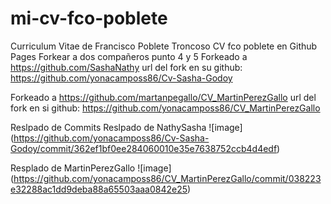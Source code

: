 # mi-cv-fco-poblete
Curriculum Vitae de Francisco Poblete Troncoso
CV fco poblete en Github Pages
Forkear a dos compañeros punto 4 y 5
Forkeado a https://github.com/SashaNathy url del fork en su github: https://github.com/yonacamposs86/Cv-Sasha-Godoy

Forkeado a https://github.com/martanpegallo/CV_MartinPerezGallo url del fork en si github: https://github.com/yonacamposs86/CV_MartinPerezGallo

Reslpado de Commits
Reslpado de NathySasha ![image] (https://github.com/yonacamposs86/Cv-Sasha-Godoy/commit/362ef1bf0ee284060010e35e7638752ccb4d4edf)

Resplado de MartinPerezGallo ![image] (https://github.com/yonacamposs86/CV_MartinPerezGallo/commit/038223e32288ac1dd9deba88a65503aaa0842e25)